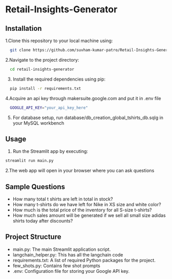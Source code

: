 # Retail-Insights-Generator


## Installation

1.Clone this repository to your local machine using:

```bash
  git clone https://github.com/suvham-kumar-patro/Retail-Insights-Generator.git
```

2.Navigate to the project directory:

```bash
  cd retail-insights-generator
```

3. Install the required dependencies using pip:

```bash
  pip install -r requirements.txt
```

4.Acquire an api key through makersuite.google.com and put it in .env file

```bash
  GOOGLE_API_KEY="your_api_key_here"
```

5. For database setup, run database/db_creation_global_tshirts_db.sqlg in your MySQL workbench

## Usage

1. Run the Streamlit app by executing:

```bash
streamlit run main.py
```

2.The web app will open in your browser where you can ask questions

## Sample Questions

- How many total t shirts are left in total in stock?
- How many t-shirts do we have left for Nike in XS size and white color?
- How much is the total price of the inventory for all S-size t-shirts?
- How much sales amount will be generated if we sell all small size adidas shirts today after discounts?

## Project Structure

- main.py: The main Streamlit application script.
- langchain_helper.py: This has all the langchain code
- requirements.txt: A list of required Python packages for the project.
- few_shots.py: Contains few shot prompts
- .env: Configuration file for storing your Google API key.
